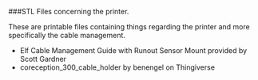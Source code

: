 ###STL Files concerning the printer.

These are printable files containing things regarding the printer and more specifically the cable management.

* Elf Cable Management Guide with Runout Sensor Mount provided by Scott Gardner
* coreception_300_cable_holder by benengel on Thingiverse
